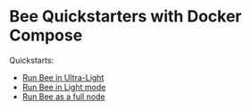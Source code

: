 # Bee Quickstarters with Docker Compose 

Quickstarts:

- [Run Bee in Ultra-Light](https://github.com/rampall/docker-compose-bee-quickstart/tree/main/bee/ultra-light-node)
- [Run Bee in Light mode](https://github.com/rampall/docker-compose-bee-quickstart/tree/main/bee/light-node)
- [Run Bee as a full node](https://github.com/rampall/docker-compose-bee-quickstart/tree/main/bee/full-node)
